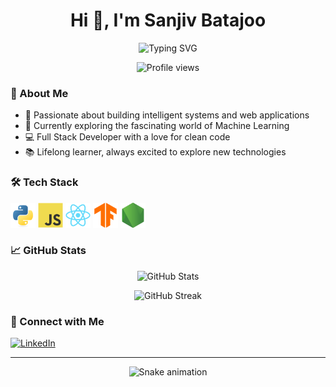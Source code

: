 <h1 align="center">Hi 👋, I'm Sanjiv Batajoo</h1>

<div align="center">
  <img src="https://readme-typing-svg.demolab.com?font=Fira+Code&duration=3000&pause=1000&center=true&vCenter=true&width=435&lines=Machine+Learning+Enthusiast;Full+Stack+Developer;Always+Learning+New+Things" alt="Typing SVG" />
</div>

<p align="center">
  <img src="https://komarev.com/ghpvc/?username=sanjivbatajoo&label=Profile%20views&color=0e75b6&style=flat" alt="Profile views" />
</p>

### 🚀 About Me
- 🔭 Passionate about building intelligent systems and web applications
- 🌱 Currently exploring the fascinating world of Machine Learning
- 💻 Full Stack Developer with a love for clean code
- 📚 Lifelong learner, always excited to explore new technologies

### 🛠️ Tech Stack

<p align="left">
  <img src="https://raw.githubusercontent.com/devicons/devicon/master/icons/python/python-original.svg" alt="python" width="40" height="40"/>
  <img src="https://raw.githubusercontent.com/devicons/devicon/master/icons/javascript/javascript-original.svg" alt="javascript" width="40" height="40"/>
  <img src="https://raw.githubusercontent.com/devicons/devicon/master/icons/react/react-original.svg" alt="react" width="40" height="40"/>
  <img src="https://raw.githubusercontent.com/devicons/devicon/master/icons/tensorflow/tensorflow-original.svg" alt="tensorflow" width="40" height="40"/>
  <img src="https://raw.githubusercontent.com/devicons/devicon/master/icons/nodejs/nodejs-original.svg" alt="nodejs" width="40" height="40"/>
</p>

### 📈 GitHub Stats

<p align="center">
  <img src="https://github-readme-stats.vercel.app/api?username=sanjivbatajoo&show_icons=true&theme=transparent" alt="GitHub Stats" />
</p>

<p align="center">
  <img src="https://github-readme-streak-stats.herokuapp.com/?user=sanjivbatajoo&theme=transparent" alt="GitHub Streak" />
</p>

### 🤝 Connect with Me
<p align="left">
  <a href="https://linkedin.com/in/sanjivbatajoo" target="_blank">
    <img src="https://img.shields.io/badge/LinkedIn-0077B5?style=for-the-badge&logo=linkedin&logoColor=white" alt="LinkedIn"/>
  </a>
</p>

---

<p align="center">
  <img src="https://github.com/sanjivbatajoo/sanjivbatajoo/blob/output/github-contribution-grid-snake.svg" alt="Snake animation" />
</p>
